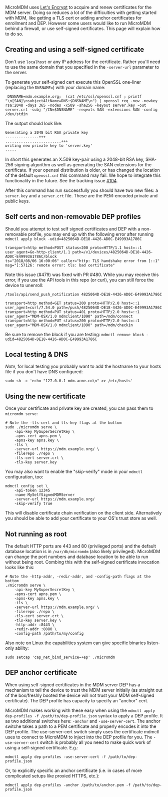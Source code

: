 MicroMDM uses [Let's Encrypt](https://letsencrypt.org/) to acquire and renew certificates for the MDM server. Doing so reduces a lot of the difficulties with getting started with MDM, like getting a TLS cert or adding anchor certificates for enrollment and DEP. However some users would like to run MicroMDM behind a firewall, or use self-signed certificates. This page will explain how to do so. 

## Creating and using a self-signed certificate

Don't use `localhost` or any IP address for the certificate. Rather you'll need to use the same domain that you specified in the `-server-url` parameter to the server.

To generate your self-signed cert execute this OpenSSL one-liner (replacing the `DNSNAME=`) with your domain name:

```
 DNSNAME=mdm.example.org;  (cat /etc/ssl/openssl.cnf ; printf "\n[SAN]\nsubjectAltName=DNS:$DNSNAME\n") | openssl req -new -newkey rsa:2048 -days 365 -nodes -x509 -sha256 -keyout server.key -out server.crt -subj "/CN=$DNSNAME" -reqexts SAN -extensions SAN -config /dev/stdin
```

The output should look like:

```
Generating a 2048 bit RSA private key
...............+++
.........................+++
writing new private key to 'server.key'
-----
```

In short this generates an X.509 key-pair using a 2048-bit RSA key, SHA-256 signing algorithm as well as generating the SAN extensions for the certificate. If your openssl distribution is older, or has changed the location of the default `openssl.cnf` this command may fail. We hope to integrate this functionality in the future. See the tracking issue [#104](https://github.com/micromdm/micromdm/issues/104).

After this command has run successfully you should have two new files: a `server.key` and a `server.crt` file. These are the PEM-encoded private and public keys.

## Self certs and non-removable DEP profiles
Should you attempt to test self signed certificates and DEP with a non-removable profile, you may end up with the following error after running `mdmctl apply block -udid=4825064D-DE18-4426-AD0C-E49993A1786C`

```
transport=http method=POST status=200 proto=HTTP/1.1 host=::1 user_agent=Go-http-client/1.1 path=/v1/devices/4825064D-DE18-4426-AD0C-E49993A1786C/block
ts="2018/08/06 16:00:06" caller="http: TLS handshake error from [::1" msg="]:57126: remote error: tls: bad certificate"
```

Note this issue (#479) was fixed with PR #480. While you may receive this error, if you use the API tools in this repo (or curl), you can still force the device to unenroll:
```
/tools/api/send_push_notification 4825064D-DE18-4426-AD0C-E49993A1786C

transport=http method=GET status=200 proto=HTTP/2.0 host=::1 user_agent=curl/7.54.0 path=/push/4825064D-DE18-4426-AD0C-E49993A1786C
transport=http method=PUT status=401 proto=HTTP/2.0 host=::1 user_agent="MDM-OSX/1.0 mdmclient/1090" path=/mdm/connect
transport=http method=PUT status=200 proto=HTTP/2.0 host=::1 user_agent="MDM-OSX/1.0 mdmclient/1090" path=/mdm/checkin
```

Be sure to remove the block if you are testing:
`mdmctl remove block -udid=4825064D-DE18-4426-AD0C-E49993A1786C`

## Local testing & DNS

_Note_, for local testing you probably want to add the hostname to your hosts file if you don't have DNS configured:

```
sudo sh -c 'echo "127.0.0.1 mdm.acme.co\n" >> /etc/hosts'
```

## Using the new certificate

Once your certificate and private key are created, you can pass them to `micromdm serve`:

```
# Note the -tls-cert and tls-key flags at the bottom
sudo ./micromdm serve \
	-api-key MySuperSecretKey \
	-apns-cert apns.pem \
	-apns-key apns.key \
	-tls \
	-server-url https://mdm.example.org/ \
	-filerepo ./repo \
	-tls-cert server.crt \
	-tls-key server.key
```

You may also want to enable the "skip-verify" mode in your `mdmctl` configuration, too:

```
mdmctl config set \
	-api-token 12345
	-name MySelfSignedMDMServer
	-server-url https://mdm.example.org/
	-skip-verify true
```

This will disable certificate chain verification on the client side. Alternatively you should be able to add your certificate to your OS's trust store as well.

## Not running as root

The default HTTP ports are 443 and 80 (privileged ports) and the default database location is in `/var/db/micromdm` (also likely privileged). MicroMDM can change the port numbers and database location to be able to run without being root. Combing this with the self-signed certificate invocation looks like this:

```
# Note the -http-addr, -redir-addr, and -config-path flags at the bottom
./micromdm serve \
	-api-key MySuperSecretKey \
	-apns-cert apns.pem \
	-apns-key apns.key \
	-tls \
	-server-url https://mdm.example.org/ \
	-filerepo ./repo \
	-tls-cert server.crt \
	-tls-key server.key \
	-http-addr :8443 \
	-redir-addr :8080 \
	-config-path /path/to/my/config
```

Also note on Linux the capabilities system can give specific binaries listen-only ability:

```
sudo setcap 'cap_net_bind_service=+ep' ./micromdm
```

## DEP anchor certificate

When using self-signed certificates in the MDM server DEP has a mechanism to tell the device to trust the MDM server initially (as straight out of the box/freshly booted the device will not trust your MDM self-signed certificate). The DEP profile has capacity to specify an "anchor" cert.

MicroMDM makes working with these easy when using the `mdmctl apply dep-profiles -f /path/to/dep-profile.json` syntax to apply a DEP profile. It as two additional switches here: `-anchor` and `-use-server-cert`. The anchor switche takes a path to a PEM certificate and properly encodes it into the DEP profile. The use-server-cert switch simply uses the certificate mdmctl uses to connect to MicroMDM to inject into the DEP profile for you. The `-use-server-cert` switch is probably all you need to make quick work of using a self-signed certificate. E.g.:

```
mdmctl apply dep-profiles -use-server-cert -f /path/to/dep-profile.json
```

Or, to explicitly specific an anchor certificate (i.e. in cases of more complicated setups like proxied HTTPS, etc.):

```
mdmctl apply dep-profiles -anchor /path/to/anchor.pem -f /path/to/dep-profile.json
```
